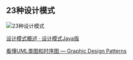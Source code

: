 ## 23种设计模式


![23种设计模式](https://res.infoq.com/articles/design-patterns-proposed-by-gof-20-years-ago/zh/resources/0005.jpg)


[设计模式概述 · 设计模式Java版](https://gof.quanke.name/%E8%AE%BE%E8%AE%A1%E6%A8%A1%E5%BC%8F%E6%A6%82%E8%BF%B0.html)


[看懂UML类图和时序图 — Graphic Design Patterns](http://design-patterns.readthedocs.io/zh_CN/latest/read_uml.html)